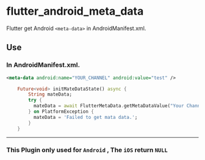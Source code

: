 # flutter_android_meta_data

Flutter get Android `<meta-data>` in AndroidManifest.xml.

## Use

### In AndroidManifest.xml.

```xml
<meta-data android:name="YOUR_CHANNEL" android:value="test" />
```

``` dart
    Future<void> initMateDataState() async {
        String mateData;
        try {
          mateData = await FlutterMetaData.getMetaDataValue("Your Channel");
        } on PlatformException {
          mateData = 'Failed to get mata data.';
        }
    }
```

---

### This Plugin only used for `Android` , The `iOS` return `NULL`